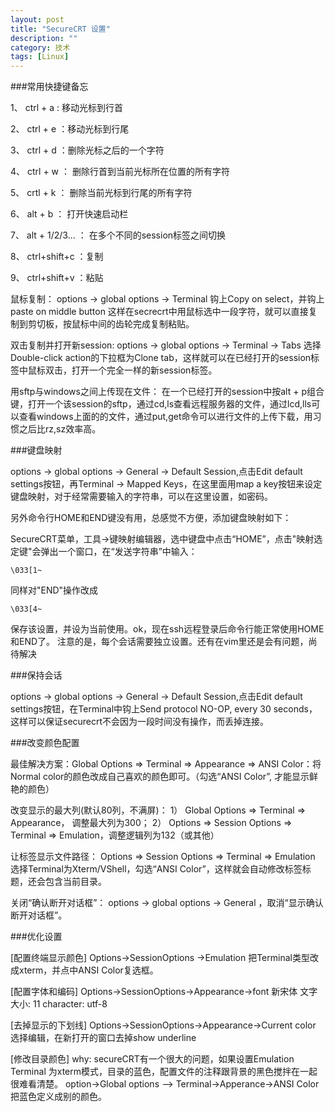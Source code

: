 ```yaml
---
layout: post
title: "SecureCRT 设置"
description: ""
category: 技术
tags: [Linux]
---
```



###常用快捷键备忘

1、 ctrl + a :  移动光标到行首

2、 ctrl + e ：移动光标到行尾

3、 ctrl + d ：删除光标之后的一个字符

4、 ctrl + w ： 删除行首到当前光标所在位置的所有字符

5、 crtl + k ： 删除当前光标到行尾的所有字符

6、 alt + b ： 打开快速启动栏

7、 alt + 1/2/3... ： 在多个不同的session标签之间切换

8、 ctrl+shift+c ：复制

9、 ctrl+shift+v ：粘贴 

鼠标复制：
options -> global options ->  Terminal  钩上Copy on select，并钩上paste on middle button
这样在secrecrt中用鼠标选中一段字符，就可以直接复制到剪切板，按鼠标中间的齿轮完成复制粘贴。
 
双击复制并打开新session:
options -> global options -> Terminal -> Tabs 选择Double-click action的下拉框为Clone tab，这样就可以在已经打开的session标签中鼠标双击，打开一个完全一样的新session标签。
 
用sftp与windows之间上传现在文件：
在一个已经打开的session中按alt + p组合键，打开一个该session的sftp，通过cd,ls查看远程服务器的文件，通过lcd,lls可以查看windows上面的的文件，通过put,get命令可以进行文件的上传下载，用习惯之后比rz,sz效率高。

###键盘映射

options ->  global options -> General -> Default Session,点击Edit default settings按钮，再Terminal -> Mapped Keys，在这里面用map a key按钮来设定键盘映射，对于经常需要输入的字符串，可以在这里设置，如密码。

另外命令行HOME和END键没有用，总感觉不方便，添加键盘映射如下：

SecureCRT菜单，工具→键映射编辑器，选中键盘中点击“HOME”，点击"映射选定键"会弹出一个窗口，在“发送字符串”中输入：

	\033[1~

同样对"END"操作改成

	\033[4~

保存该设置，并设为当前使用。ok，现在ssh远程登录后命令行能正常使用HOME和END了。
注意的是，每个会话需要独立设置。还有在vim里还是会有问题，尚待解决

###保持会话

options -> global options -> General -> Default Session,点击Edit default settings按钮，在Terminal中钩上Send protocol NO-OP, every 30 seconds，这样可以保证securecrt不会因为一段时间没有操作，而丢掉连接。

###改变颜色配置

最佳解决方案：Global Options => Terminal => Appearance => ANSI Color：将Normal color的颜色改成自己喜欢的颜色即可。（勾选“ANSI Color”, 才能显示鲜艳的颜色）

改变显示的最大列(默认80列，不满屏)：
1） Global Options => Terminal => Appearance， 调整最大列为300；
2） Options => Session Options => Terminal => Emulation，调整逻辑列为132（或其他）

让标签显示文件路径：
Options => Session Options => Terminal => Emulation
选择Terminal为Xterm/VShell，勾选“ANSI Color”，这样就会自动修改标签标题，还会包含当前目录。

关闭“确认断开对话框”：
options ->  global options -> General ，取消“显示确认断开对话框”。

###优化设置

[配置终端显示颜色]
    Options->SessionOptions ->Emulation
        把Terminal类型改成xterm，并点中ANSI Color复选框。

[配置字体和编码]
    Options->SessionOptions->Appearance->font 
        新宋体
        文字大小: 11
        character: utf-8

[去掉显示的下划线]
    Options->SessionOptions->Appearance->Current color
        选择编辑，在新打开的窗口去掉show underline

[修改目录颜色]
    why: secureCRT有一个很大的问题，如果设置Emulation Terminal 为xterm模式，目录的蓝色，配置文件的注释跟背景的黑色搅拌在一起很难看清楚。
    option->Global options –> Terminal->Apperance->ANSI Color 把蓝色定义成别的颜色。
